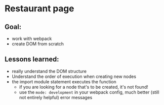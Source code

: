 # Restaurant page

## Goal:
- work with webpack
- create DOM from scratch

## Lessons learned:
- really understand the DOM structure
- Understand the order of execution when creating new nodes
- the import module statement executes the function
    - if you are looking for a node that's to be created, it's not found!
    - use the `mode: development` in your webpack config, much better (still not entirely helpful) error messages

